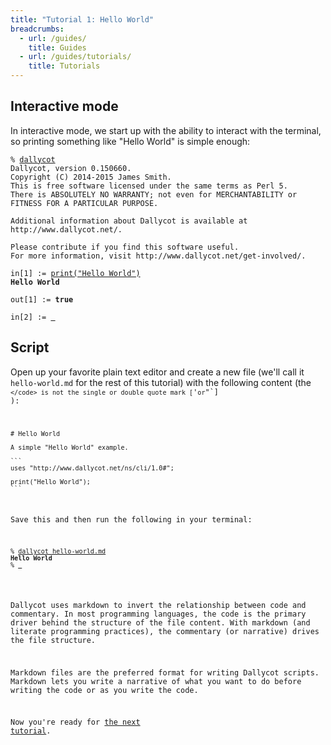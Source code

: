 ```yaml
---
title: "Tutorial 1: Hello World"
breadcrumbs:
  - url: /guides/
    title: Guides
  - url: /guides/tutorials/
    title: Tutorials
---
```


## Interactive mode

In interactive mode, we start up with the ability to interact with the terminal, so printing something like "Hello World" is simple enough:

<pre><code>% <u>dallycot</u>
Dallycot, version 0.150660.
Copyright (C) 2014-2015 James Smith.
This is free software licensed under the same terms as Perl 5.
There is ABSOLUTELY NO WARRANTY; not even for MERCHANTABILITY or
FITNESS FOR A PARTICULAR PURPOSE.

Additional information about Dallycot is available at http://www.dallycot.net/.

Please contribute if you find this software useful.
For more information, visit http://www.dallycot.net/get-involved/.

in[1] := <u>print("Hello World")</u>
<strong>Hello World</strong>

out[1] := <strong>true</strong>

in[2] := <u> </u></code></pre>

## Script

Open up your favorite plain text editor and create a new file (we'll call it `hello-world.md` for the rest of this tutorial) with the following content (the <code>`</code> is not the single or double quote mark [`'` or `"`] ):

    # Hello World

    A simple "Hello World" example.

    ```
    uses "http://www.dallycot.net/ns/cli/1.0#";

    print("Hello World");
    ```

Save this and then run the following in your terminal:

<pre><code>% <u>dallycot hello-world.md</u>
<strong>Hello World</strong>
% <u> </u></code></pre>


Dallycot uses markdown to invert the relationship between code and commentary. In most programming languages, the code is the primary driver behind the structure of the file content. With markdown (and literate programming practices), the commentary (or narrative) drives the file structure.

Markdown files are the preferred format for writing Dallycot scripts. Markdown lets you write a narrative of what you want to do before writing the code or as you write the code.

Now you're ready for [the next tutorial](/guides/tutorials/tutorial-2/).
